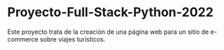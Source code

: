 # Proyecto-Full-Stack-Python-2022
Este proyecto trata de la creación de una página web para un sitio de e-commerce sobre viajes turísticos.
